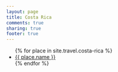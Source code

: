 ```yaml
---
layout: page
title: Costa Rica
comments: true
sharing: true
footer: true
---
```

<ul>
  {% for place in site.travel.costa-rica %}
    <li><a href="{{ root_url }}/blog/{{ place.url }}">{{ place.name }}</a></li>
  {% endfor %}
</ul>